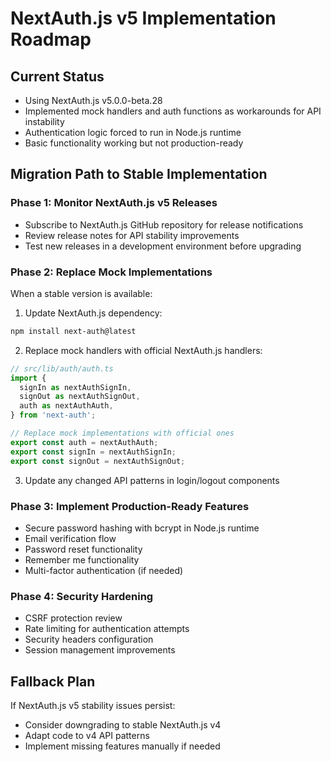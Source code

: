 # NextAuth.js v5 Implementation Roadmap

## Current Status

- Using NextAuth.js v5.0.0-beta.28
- Implemented mock handlers and auth functions as workarounds for API instability
- Authentication logic forced to run in Node.js runtime
- Basic functionality working but not production-ready

## Migration Path to Stable Implementation

### Phase 1: Monitor NextAuth.js v5 Releases

- Subscribe to NextAuth.js GitHub repository for release notifications
- Review release notes for API stability improvements
- Test new releases in a development environment before upgrading

### Phase 2: Replace Mock Implementations

When a stable version is available:

1. Update NextAuth.js dependency:

```bash
npm install next-auth@latest
```

2. Replace mock handlers with official NextAuth.js handlers:

```typescript
// src/lib/auth/auth.ts
import {
  signIn as nextAuthSignIn,
  signOut as nextAuthSignOut,
  auth as nextAuthAuth,
} from 'next-auth';

// Replace mock implementations with official ones
export const auth = nextAuthAuth;
export const signIn = nextAuthSignIn;
export const signOut = nextAuthSignOut;
```

3. Update any changed API patterns in login/logout components

### Phase 3: Implement Production-Ready Features

- Secure password hashing with bcrypt in Node.js runtime
- Email verification flow
- Password reset functionality
- Remember me functionality
- Multi-factor authentication (if needed)

### Phase 4: Security Hardening

- CSRF protection review
- Rate limiting for authentication attempts
- Security headers configuration
- Session management improvements

## Fallback Plan

If NextAuth.js v5 stability issues persist:

- Consider downgrading to stable NextAuth.js v4
- Adapt code to v4 API patterns
- Implement missing features manually if needed
